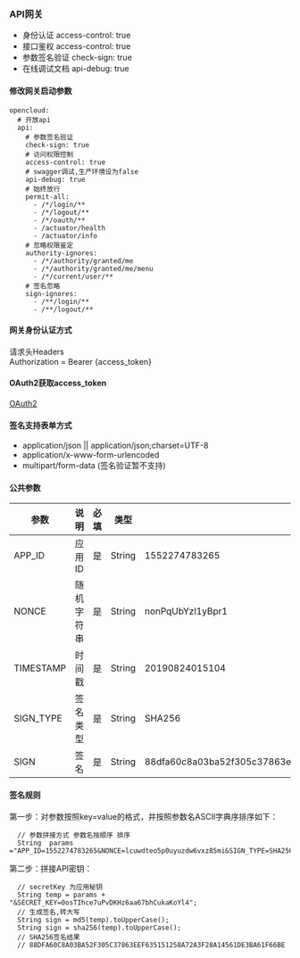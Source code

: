 ### API网关

+ 身份认证   access-control: true
+ 接口鉴权   access-control: true
+ 参数签名验证  check-sign: true
+ 在线调试文档 api-debug: true

#### 修改网关启动参数
```
opencloud:
  # 开放api
  api:
    # 参数签名验证
    check-sign: true
    # 访问权限控制
    access-control: true
    # swagger调试,生产环境设为false
    api-debug: true
    # 始终放行
    permit-all:
      - /*/login/**
      - /*/logout/**
      - /*/oauth/**
      - /actuator/health
      - /actuator/info
    # 忽略权限鉴定
    authority-ignores:
      - /*/authority/granted/me
      - /*/authority/granted/me/menu
      - /*/current/user/**
    # 签名忽略
    sign-ignores:
      - /**/login/**
      - /**/logout/**
```

#### 网关身份认证方式
请求头Headers  
Authorization  =  Bearer {access_token} 

#### OAuth2获取access_token
<a target="_blank" href="https://gitee.com/liuyadu/open-cloud/wikis/pages?sort_id=1396294&doc_id=256893">OAuth2</a>


#### 签名支持表单方式
+ application/json || application/json;charset=UTF-8
+ application/x-www-form-urlencoded
+ multipart/form-data (签名验证暂不支持)

#### 公共参数
参数 | 说明 | 必填 | 类型 | 示例值 | 描述
----|------|-----|------|------|------
APP_ID | 应用ID  | 是 | String | 1552274783265 | 应用管理中获取
NONCE | 随机字符串  | 是 | String | nonPqUbYzl1yBpr1 | 随机字符串，不长于32位 
TIMESTAMP | 时间戳  | 是 | String | 20190824015104 | 当前的时间:yyyyMMddHHmmss
SIGN_TYPE | 签名类型  | 是 | String | SHA256 | -  默认值为：SHA256，支持 SHA256 和 MD5
SIGN | 签名  | 是 | String | 88dfa60c8a03ba52f305c37863eef635151258a72a3f28a14561de3ba61f66be | 签名规则

#### 签名规则
第一步：对参数按照key=value的格式，并按照参数名ASCII字典序排序如下：
```
  // 参数拼接方式 参数名按顺序 排序
  String  params ="APP_ID=1552274783265&NONCE=lcuwdteo5p0uyuzdw6vxz85mi&SIGN_TYPE=SHA256&TIMESTAMP=20190824023746"; 
```
第二步：拼接API密钥： 
```
  // secretKey 为应用秘钥
  String temp = params + "&SECRET_KEY=0osTIhce7uPvDKHz6aa67bhCukaKoYl4";
  // 生成签名,转大写
  String sign = md5(temp).toUpperCase(); 
  String sign = sha256(temp).toUpperCase(); 
  // SHA256签名结果
  // 88DFA60C8A03BA52F305C37863EEF635151258A72A3F28A14561DE3BA61F66BE 
```
